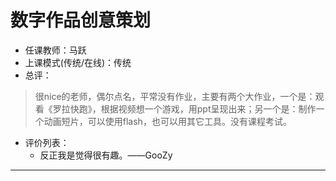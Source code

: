 # 数字作品创意策划

- 任课教师：马跃
- 上课模式(传统/在线)：传统
- 总评：

> 很nice的老师，偶尔点名，平常没有作业，主要有两个大作业，一个是：观看《罗拉快跑》，根据视频想一个游戏，用ppt呈现出来；另一个是：制作一个动画短片，可以使用flash，也可以用其它工具。没有课程考试。

- 评价列表：
  - 反正我是觉得很有趣。——GooZy

---
